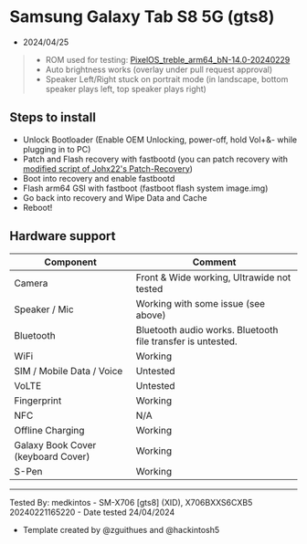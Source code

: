 # Samsung Galaxy Tab S8 5G (gts8)

* 2024/04/25
> * ROM used for testing: [PixelOS_treble_arm64_bN-14.0-20240229](https://sourceforge.net/projects/misterztr-gsi/files/PixelOS/Android%2014/PixelOS_treble_arm64_bN-14.0-20240229.img.xz/download)
> * Auto brightness works (overlay under pull request approval)
> * Speaker Left/Right stuck on portrait mode (in landscape, bottom speaker plays left, top speaker plays right)

## Steps to install

* Unlock Bootloader (Enable OEM Unlocking, power-off, hold Vol+&- while plugging in to PC)
* Patch and Flash recovery with fastbootd (you can patch recovery with [modified script of Johx22's Patch-Recovery](https://xdaforums.com/t/patch-modify-stock-recovery-with-fastbootd-only-dynamic-samsung-devices-twrp-alternative.4643956/))
* Boot into recovery and enable fastbootd
* Flash arm64 GSI with fastboot (fastboot flash system image.img)
* Go back into recovery and Wipe Data and Cache
* Reboot!

## Hardware support

| Component                 |      Comment                                              |
|---------------------------|-----------------------------------------------------------|
| Camera                    | Front & Wide working, Ultrawide not tested                                                    |
| Speaker / Mic             | Working with some issue (see above)                                                    |
| Bluetooth                 | Bluetooth audio works. Bluetooth file transfer is untested.                                                    |
| WiFi                      | Working                                                    |
| SIM / Mobile Data / Voice | Untested                                                    |
| VoLTE                     | Untested                                                    |
| Fingerprint               | Working                                                    |
| NFC                       | N/A                                                    |
| Offline Charging          | Working                                                    |
| Galaxy Book Cover (keyboard Cover)             | Working                                                   |
| S-Pen             | Working                                                    |
---

Tested By: medkintos - SM-X706 [gts8] (XID), X706BXXS6CXB5 20240221165220 - Date tested 24/04/2024

- Template created by @zguithues and @hackintosh5